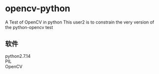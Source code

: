 # opencv-python
A Test of OpenCV in python
This user2 is to constrain the very version of the python-opencv test

## 软件
python2.7.14  
PIL   
OpenCV  
